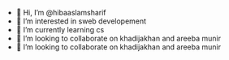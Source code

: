 - 👋 Hi, I’m @hibaaslamsharif
- 👀 I’m interested in sweb developement
- 🌱 I’m currently learning cs
- 💞️ I’m looking to collaborate on khadijakhan and areeba munir
 - 💞️ I’m looking to collaborate on khadijakhan and areeba munir
<!---
hibaaslamsharif/hibaaslamsharif is a ✨ special ✨ repository because its `README.md` (this file) appears on your GitHub profile.
You can click the Preview link to take a look at your changes.
--->
